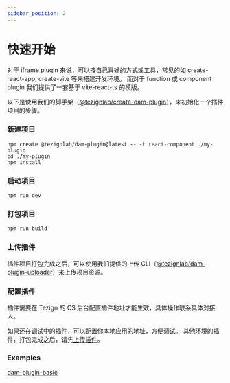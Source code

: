 ```yaml
---
sidebar_position: 2
---
```


# 快速开始

对于 iframe plugin 来说，可以按自己喜好的方式或工具，常见的如 create-react-app, create-vite 等来搭建开发环境。
而对于 function 或 component plugin 我们提供了一套基于 vite-react-ts 的模版。

以下是使用我们的脚手架（[@tezignlab/create-dam-plugin](https://www.npmjs.com/package/@tezignlab/create-dam-plugin)），来初始化一个插件项目的步骤。

### 新建项目

```shell
npm create @tezignlab/dam-plugin@latest -- -t react-component ./my-plugin
cd ./my-plugin
npm install
```

### 启动项目

```shell
npm run dev
```

### 打包项目

```shell
npm run build
```

### 上传插件

插件项目打包完成之后，可以使用我们提供的上传 CLI（[@tezignlab/dam-plugin-uploader](https://www.npmjs.com/package/@tezignlab/dam-plugin-uploader)）来上传项目资源。

### 配置插件

插件需要在 Tezign 的 CS 后台配置插件地址才能生效，具体操作联系具体对接人。

如果还在调试中的插件，可以配置你本地应用的地址，方便调试。
其他环境的插件，打包完成之后，请先[上传插件](#上传插件)。

### Examples

[dam-plugin-basic](https://github.com/tezignlab/tree/main/examples/dam-plugin-basic)
